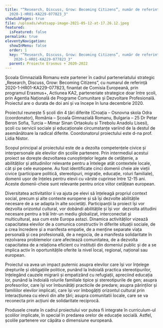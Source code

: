 ```yaml
---
title: "“Research, Discuss, Grow: Becoming Citizens”, număr de referinṭă
  2020-1-HR01-KA229-077823_3"
showSubPages: true
file: /uploads/whatsapp-image-2021-05-12-at-17.26.12.jpeg
featured:
  isFeatured: false
permalink: true
eleventyNavigation:
  showInMenu: false
  order: 1
  key: "“Research, Discuss, Grow: Becoming Citizens”, număr de referinṭă
    2020-1-HR01-KA229-077823_3"
  parent: Proiecte Erasmus + 2020-2022
---
```

Școala Gimnazială Romanu este partener în cadrul parteneriatului strategic „Research, Discuss, Grow: Becoming Citizens”, cu numarul de referință 2020-1-HR01-KA229-077823, finantat de Comisia Europeană, prin programul Erasmus+, Actiunea KA2, parteneriate strategice doar între școli, prin Agentia Națională de Programe Comunitare și Dezvoltare Profesională. Proiectul are o durata de doi ani și va începe în luna decembrie 2020.

Proiectul reunește 5 școli din 4 țări diferite (Croația – Osnovna skola Odra (coordonator), România – Școala Gimnazială Romanu, Bulgaria – 25 Dr Petar Beron Sofia, Turcia – Mimar Sinan Ortaokulu si Tirebolu Anadolu Lisesi), școli cu servicii sociale și educaționale circumstanțe variind de la destul de asemănătoare la radical diferite. Coordonatorul proiectului este d-na prof. Lidia Nistor.

Scopul principal al proiectului este de a dezolta competențele civice și interpersonale ale elevilor din școlile partenere. Prin intermediul acestui proiect se dorește dezvoltarea cunoștințelor legate de cetățenie, a abilităților și atitudinilor relevante pentru a întelege atât contextele locale, cât și pe cele europene. Au fost identificate cinci domenii cheie ale vieții civice (participare politică, stereotipuri, migrație, educație, roluri familiale), domenii ușor de înțeles pentru elevii cu vârste cuprinse între 12-15 ani. Aceste domenii-cheie sunt relevante pentru orice viitor cetățean european.

Diversitatea activitatilor ii va ajuta pe elevi să înțeleagă propriul context social, precum și alte contexte europene și să își dezvolte abilitățile necesare de a se adapta în alte societăți. Participanții la proiect își vor dezvolta orizontul cultural, vor dobândi abilitățile și își vor  dezvolta atitudini necesare pentru a trăi într-un mediu globalizat, interconectat și multicultural, asa cum este Europa astazi. Dinamica activităților vizează capacitatea elevilor de a comunica constructiv în diferite situații sociale, de a crea încredere și a manifesta empatie, de a menține separate viața personală și cea profesională, de a negocia, de a manifesta solidaritate în rezolvarea problemelor care afectează comunitatea, de a dezvolta capacitatea de a relaționa eficient cu instituții din domeniul public și de a se implica activ în oportunitățile oferite la nivel local, regional, național sau european.

Proiectul va avea un impact puternic asupra elevilor care își vor înțelege drepturile și obligațiile politice, punând la îndoială practica stereotipurilor, înțelegând cauzele migrarii și empatizând cu refugiații, apreciind educația lor, punând la îndoială rolurile familiale tipice și stereotipurile de gen; asupra profesorilor, care își vor îmbunătăți practicile de predare; asupra părinților și familiilor elevilor implicati, care își vor îmbogățiți orizontul cultural prin interacțiunea cu elevii din alte țări; asupra comunitatii locale, care se va reconecta prin acțiuni de solidaritate reciprocă.

Produsele create în cadrul proiectului vor putea fi integrate în curriculum-ul școlilor implicate, în special în predarea orelor de educație socială. Astfel, școlile partenere vor căpăta o dimensiune europeană.